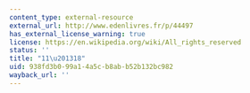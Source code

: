 ```yaml
---
content_type: external-resource
external_url: http://www.edenlivres.fr/p/44497
has_external_license_warning: true
license: https://en.wikipedia.org/wiki/All_rights_reserved
status: ''
title: "11\u201318"
uid: 938fd3b0-99a1-4a5c-b8ab-b52b132bc982
wayback_url: ''
---
```

